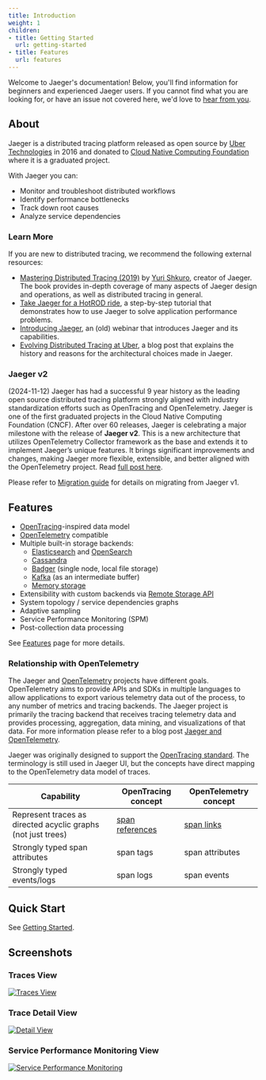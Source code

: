 ```yaml
---
title: Introduction
weight: 1
children:
- title: Getting Started
  url: getting-started
- title: Features
  url: features
---
```


Welcome to Jaeger's documentation! Below, you'll find information for beginners and experienced Jaeger users. If you cannot find what you are looking for, or have an issue not covered here, we'd love to [hear from you](/get-in-touch/).

## About

Jaeger is a distributed tracing platform released as open source by [Uber Technologies](http://uber.github.io) in 2016 and donated to [Cloud Native Computing Foundation](https://cncf.io/) where it is a graduated project.

With Jaeger you can:

* Monitor and troubleshoot distributed workflows
* Identify performance bottlenecks
* Track down root causes
* Analyze service dependencies

### Learn More

If you are new to distributed tracing, we recommend the following external resources:
  * [Mastering Distributed Tracing (2019)](https://shkuro.com/books/2019-mastering-distributed-tracing/) by [Yuri Shkuro](https://shkuro.com), creator of Jaeger. The book provides in-depth coverage of many aspects of Jaeger design and operations, as well as distributed tracing in general.
  * [Take Jaeger for a HotROD ride](https://medium.com/jaegertracing/take-jaeger-for-a-hotrod-ride-233cf43e46c2), a step-by-step tutorial that demonstrates how to use Jaeger to solve application performance problems.
  * [Introducing Jaeger](https://www.shkuro.com/talks/2018-01-16-introducing-jaeger-1.0/), an (old) webinar that introduces Jaeger and its capabilities.
  * [Evolving Distributed Tracing at Uber](https://eng.uber.com/distributed-tracing/), a blog post that explains the history and reasons for the architectural choices made in Jaeger.

### Jaeger v2

(2024-11-12) Jaeger has had a successful 9 year history as the leading open source distributed tracing platform strongly aligned with industry standardization efforts such as OpenTracing and OpenTelemetry. Jaeger is one of the first graduated projects in the Cloud Native Computing Foundation (CNCF). After over 60 releases, Jaeger is celebrating a major milestone with the release of **Jaeger v2**. This is a new architecture that utilizes OpenTelemetry Collector framework as the base and extends it to implement Jaeger’s unique features. It brings significant improvements and changes, making Jaeger more flexible, extensible, and better aligned with the OpenTelemetry project. Read [full post here](https://medium.com/jaegertracing/jaeger-v2-released-09a6033d1b10).

Please refer to [Migration guide](./migration/) for details on migrating from Jaeger v1.

## Features

  * [OpenTracing](https://opentracing.io/)-inspired data model
  * [OpenTelemetry](https://opentelemetry.io/) compatible
  * Multiple built-in storage backends:
    * [Elasticsearch](./elasticsearch/) and [OpenSearch](./opensearch/)
    * [Cassandra](./cassandra/)
    * [Badger](./badger/) (single node, local file storage)
    * [Kafka](./kafka/) (as an intermediate buffer)
    * [Memory storage](./memory/)
  * Extensibility with custom backends via [Remote Storage API](./storage/#remote-storage)
  * System topology / service dependencies graphs
  * Adaptive sampling
  * Service Performance Monitoring (SPM)
  * Post-collection data processing

See [Features](./features/) page for more details.

### Relationship with OpenTelemetry

The Jaeger and [OpenTelemetry](https://opentelemetry.io) projects have different goals. OpenTelemetry aims to provide APIs and SDKs in multiple languages to allow applications to export various telemetry data out of the process, to any number of metrics and tracing backends. The Jaeger project is primarily the tracing backend that receives tracing telemetry data and provides processing, aggregation, data mining, and visualizations of that data. For more information please refer to a blog post [Jaeger and OpenTelemetry](https://medium.com/jaegertracing/jaeger-and-opentelemetry-1846f701d9f2).

Jaeger was originally designed to support the [OpenTracing standard](https://opentracing.io/specification/). The terminology is still used in Jaeger UI, but the concepts have direct mapping to the OpenTelemetry data model of traces.

| Capability    | OpenTracing concept | OpenTelemetry concept |
| ------------- | ------------------- | --------------------- |
| Represent traces as directed acyclic graphs (not just trees)  | [span references](https://github.com/opentracing/specification/blob/master/specification.md#references-between-spans) | [span links](https://github.com/open-telemetry/opentelemetry-specification/blob/main/specification/trace/api.md#span) |
| Strongly typed span attributes  | span tags | span attributes |
| Strongly typed events/logs  | span logs | span events |

## Quick Start

See [Getting Started](./getting-started/).

## Screenshots

### Traces View
[![Traces View](/img/traces-ss.png)](/img/traces-ss.png)

### Trace Detail View
[![Detail View](/img/trace-detail-ss.png)](/img/trace-detail-ss.png)

### Service Performance Monitoring View
[![Service Performance Monitoring](/img/frontend-ui/spm.png)](/img/frontend-ui/spm.png)
